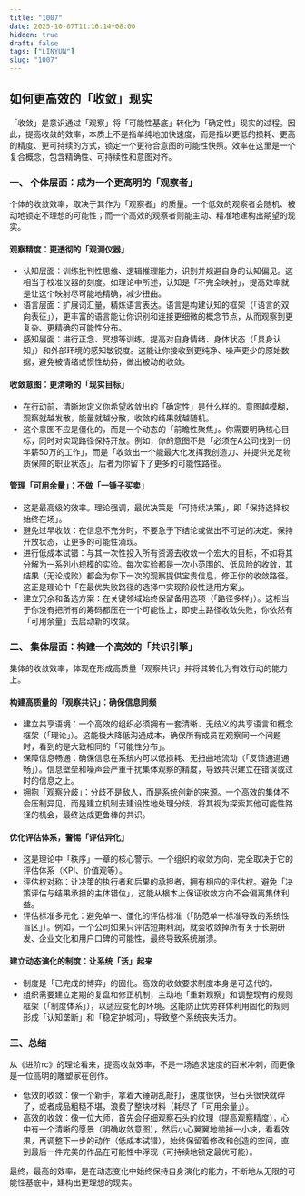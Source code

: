 ```yaml
---
title: "1007"
date: 2025-10-07T11:16:14+08:00
hidden: true
draft: false
tags: ["LINYUN"]
slug: "1007"
---
```


## 如何更高效的「收敛」现实

「收敛」是意识通过「观察」将「可能性基底」转化为「确定性」现实的过程。因此，提高收敛的效率，本质上不是指单纯地加快速度，而是指以更低的损耗、更高的精度、更可持续的方式，锁定一个更符合意图的可能性快照。效率在这里是一个复合概念，包含精确性、可持续性和意图对齐。

### 一、 个体层面：成为一个更高明的「观察者」

个体的收敛效率，取决于其作为「观察者」的质量。一个低效的观察者会随机、被动地锁定不理想的可能性；而一个高效的观察者则能主动、精准地建构出期望的现实。

#### 观察精度：更透彻的「观测仪器」

* 认知层面：训练批判性思维、逻辑推理能力，识别并规避自身的认知偏见。这相当于校准仪器的刻度。如理论中所述，认知是「不完全映射」，提高效率就是让这个映射尽可能地精确，减少扭曲。
* 语言层面：扩展词汇量，精炼语言表达。语言是构建认知的框架（「语言的双向表征」），更丰富的语言能让你识别和连接更细微的概念节点，从而观察到更复杂、更精确的可能性分布。
* 感知层面：进行正念、冥想等训练，提高对自身情绪、身体状态（「具身认知」）和外部环境的感知敏锐度。这能让你接收到更纯净、噪声更少的原始数据，避免被情绪或惯性劫持，做出被动的收敛。

#### 收敛意图：更清晰的「现实目标」

* 在行动前，清晰地定义你希望收敛出的「确定性」是什么样的。意图越模糊，观察就越发散，能量就越分散，收敛的结果就越随机。
* 这个意图不应是僵化的，而是一个动态的「前瞻性聚焦」。你需要明确核心目标，同时对实现路径保持开放。例如，你的意图不是「必须在A公司找到一份年薪50万的工作」，而是「收敛出一个能最大化发挥我创造力、并提供充足物质保障的职业状态」。后者为你留下了更多的可能性路径。

#### 管理「可用余量」：不做「一锤子买卖」

* 这是最高级的效率。理论强调，最优决策是「可持续决策」，即「保持选择权始终在场」。
* 避免过早收敛：在信息不充分时，不要急于下结论或做出不可逆的决定。保持开放状态，让更多的可能性涌现。
* 进行低成本试错：与其一次性投入所有资源去收敛一个宏大的目标，不如将其分解为一系列小规模的实验。每次实验都是一次小范围的、低风险的收敛，其结果（无论成败）都会为你下一次的观察提供宝贵信息，修正你的收敛路径。这正是理论中「在最优失败路径的选择中实现阶段性适用方案」。
* 建立冗余和备选方案：在关键领域始终保留备用选项（「路径多样」）。这相当于你没有把所有的筹码都压在一个可能性上，即使主路径收敛失败，你依然有「可用余量」去启动新的收敛。

### 二、 集体层面：构建一个高效的「共识引擎」

集体的收敛效率，体现在形成高质量「观察共识」并将其转化为有效行动的能力上。

#### 构建高质量的「观察共识」：确保信息同频

* 建立共享语境：一个高效的组织必须拥有一套清晰、无歧义的共享语言和概念框架（「理论」）。这能极大降低沟通成本，确保所有成员在观察同一个问题时，看到的是大致相同的「可能性分布」。
* 保障信息畅通：确保信息在系统内可以低损耗、无扭曲地流动（「反馈通道通畅」）。信息壁垒和噪声会严重干扰集体观察的精度，导致共识建立在错误或过时的信息之上。
* 拥抱「观察分歧」：分歧不是敌人，而是系统创新的来源。一个高效的集体不会压制异见，而是建立机制去建设性地处理分歧，将其视为探索其他可能性路径的机会，最终达成更鲁棒的共识。

#### 优化评估体系，警惕「评估异化」

* 这是理论中「秩序」一章的核心警示。一个组织的收敛方向，完全取决于它的评估体系（KPI、价值观等）。
* 评估权对称：让决策的执行者和后果的承担者，拥有相应的评估权。避免「决策评估与结果承担的主体错位」，这能从根本上保证收敛方向不会偏离集体利益。
* 评估标准多元化：避免单一、僵化的评估标准（「防范单一标准导致的系统性盲区」）。例如，一个公司如果只评估短期利润，就会收敛掉所有关于长期研发、企业文化和用户口碑的可能性，最终导致系统崩溃。

#### 建立动态演化的制度：让系统「活」起来

* 制度是「已完成的博弈」的固化。高效的收敛要求制度本身是可迭代的。
* 组织需要建立定期的复盘和修正机制，主动地「重新观察」和调整现有的规则框架（「制度体系」），以适应变化的环境。这能防止优势群体利用固化的规则形成「认知垄断」和「稳定护城河」，导致整个系统丧失活力。

### 三、总结

从《进阶rc》的理论看来，提高收敛效率，不是一场追求速度的百米冲刺，而更像是一位高明的雕塑家在创作。

* 低效的收敛：像一个新手，拿着大锤胡乱敲打，速度很快，但石头很快就碎了，或者成品粗糙不堪，浪费了整块材料（耗尽了「可用余量」）。
* 高效的收敛：像一位大师，首先会仔细观察石头的纹理（提高观察精度），心中有一个清晰的愿景（明确收敛意图），然后小心翼翼地凿掉一小块，看看效果，再调整下一步的动作（低成本试错），始终保留着修改和创造的空间，直到最后一件完美的作品在可能性中浮现（可持续地锁定最优可能）。

最终，最高的效率，是在动态变化中始终保持自身演化的能力，不断地从无限的可能性基底中，建构出更理想的现实。

